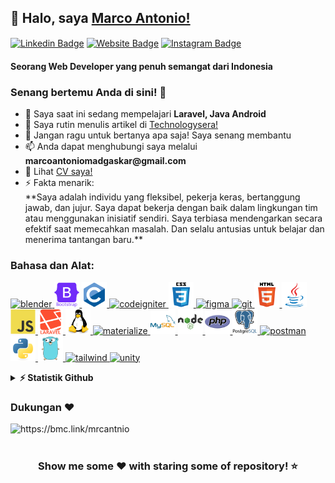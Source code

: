 <h2 align="left">👋 Halo, saya <a href="https://github.com/M4rc000/">Marco Antonio!</a></h2>
<p align="left">
<a href="https://www.linkedin.com/in/mrcantnio/" target="_blank"><img align="center" src="https://img.shields.io/badge/-LinkedIn-0e76a8?style=flat-square&logo=Linkedin&logoColor=white" alt="Linkedin Badge" /></a>
<a href="https://m4rc000.github.io/Portfolio/" target="_blank"><img align="center" src="https://img.shields.io/badge/Website-3b5998?style=flat-square&logo=google-chrome&logoColor=white" alt="Website Badge" /></a>
<a href="https://www.instagram.com/mrcantnio_/" target="_blank"><img align="center" src="https://img.shields.io/badge/-Instagram-e4405f?style=flat-square&logo=Instagram&logoColor=white" alt="Instagram Badge" /></a>
</p>
<h4 align="left">Seorang Web Developer yang penuh semangat dari Indonesia</h4>
<h3>Senang bertemu Anda di sini! 👋</h3>
<ul>
<li>🌱 Saya saat ini sedang mempelajari <b>Laravel, Java Android</b></li>
<li>📝 Saya rutin menulis artikel di <a href="https://technologysera.blogspot.com/">Technologysera!</a></li>
<li>💬 Jangan ragu untuk bertanya apa saja! Saya senang membantu</li>
<li>📫 Anda dapat menghubungi saya melalui <b>marcoantoniomadgaskar@gmail.com</b></li>
<li>📄 Lihat <a href="https://raw.githubusercontent.com/M4rc000/Portfolio/main/src/doc/CV.pdf">CV saya!</a></li>
<li>⚡ Fakta menarik:<br>**Saya adalah individu yang fleksibel, pekerja keras, bertanggung jawab, dan jujur. Saya dapat bekerja dengan baik dalam lingkungan tim atau menggunakan inisiatif sendiri. Saya terbiasa mendengarkan secara efektif saat memecahkan masalah. Dan selalu antusias untuk belajar dan menerima tantangan baru.**</li>
</ul>
<h3 align="left">Bahasa dan Alat:</h3>
<p align="left">
<a href="https://www.blender.org/" target="_blank" rel="noreferrer"> <img src="https://download.blender.org/branding/community/blender_community_badge_white.svg" alt="blender" width="40" height="40"/> </a>
<a href="https://getbootstrap.com" target="_blank" rel="noreferrer"> <img src="https://raw.githubusercontent.com/devicons/devicon/master/icons/bootstrap/bootstrap-plain-wordmark.svg" alt="bootstrap" width="40" height="40"/> </a>
<a href="https://www.cprogramming.com/" target="_blank" rel="noreferrer"> <img src="https://raw.githubusercontent.com/devicons/devicon/master/icons/c/c-original.svg" alt="c" width="40" height="40"/> </a>
<a href="https://codeigniter.com" target="_blank" rel="noreferrer"> <img src="https://cdn.worldvectorlogo.com/logos/codeigniter.svg" alt="codeigniter" width="40" height="40"/> </a>
<a href="https://www.w3schools.com/css/" target="_blank" rel="noreferrer"> <img src="https://raw.githubusercontent.com/devicons/devicon/master/icons/css3/css3-original-wordmark.svg" alt="css3" width="40" height="40"/> </a>
<a href="https://www.figma.com/" target="_blank" rel="noreferrer"> <img src="https://www.vectorlogo.zone/logos/figma/figma-icon.svg" alt="figma" width="40" height="40"/> </a>
<a href="https://git-scm.com/" target="_blank" rel="noreferrer"> <img src="https://www.vectorlogo.zone/logos/git-scm/git-scm-icon.svg" alt="git" width="40" height="40"/> </a>
<a href="https://www.w3.org/html/" target="_blank" rel="noreferrer"> <img src="https://raw.githubusercontent.com/devicons/devicon/master/icons/html5/html5-original-wordmark.svg" alt="html5" width="40" height="40"/> </a>
<a href="https://www.java.com" target="_blank" rel="noreferrer"> <img src="https://raw.githubusercontent.com/devicons/devicon/master/icons/java/java-original.svg" alt="java" width="40" height="40"/> </a>
<a href="https://developer.mozilla.org/en-US/docs/Web/JavaScript" target="_blank" rel="noreferrer"> <img src="https://raw.githubusercontent.com/devicons/devicon/master/icons/javascript/javascript-original.svg" alt="javascript" width="40" height="40"/> </a>
<a href="https://laravel.com/" target="_blank" rel="noreferrer"> <img src="https://raw.githubusercontent.com/devicons/devicon/master/icons/laravel/laravel-plain-wordmark.svg" alt="laravel" width="40" height="40"/> </a>
<a href="https://www.linux.org/" target="_blank" rel="noreferrer"> <img src="https://raw.githubusercontent.com/devicons/devicon/master/icons/linux/linux-original.svg" alt="linux" width="40" height="40"/> </a>
<a href="https://materializecss.com/" target="_blank" rel="noreferrer"> <img src="https://raw.githubusercontent.com/prplx/svg-logos/5585531d45d294869c4eaab4d7cf2e9c167710a9/svg/materialize.svg" alt="materialize" width="40" height="40"/> </a>
<a href="https://www.mysql.com/" target="_blank" rel="noreferrer"> <img src="https://raw.githubusercontent.com/devicons/devicon/master/icons/mysql/mysql-original-wordmark.svg" alt="mysql" width="40" height="40"/> </a>
<a href="https://nodejs.org" target="_blank" rel="noreferrer"> <img src="https://raw.githubusercontent.com/devicons/devicon/master/icons/nodejs/nodejs-original-wordmark.svg" alt="nodejs" width="40" height="40"/> </a>
<a href="https://www.php.net" target="_blank" rel="noreferrer"> <img src="https://raw.githubusercontent.com/devicons/devicon/master/icons/php/php-original.svg" alt="php" width="40" height="40"/> </a>
<a href="https://www.postgresql.org" target="_blank" rel="noreferrer"> <img src="https://raw.githubusercontent.com/devicons/devicon/master/icons/postgresql/postgresql-original-wordmark.svg" alt="postgresql" width="40" height="40"/> </a>
<a href="https://postman.com" target="_blank" rel="noreferrer"> <img src="https://www.vectorlogo.zone/logos/getpostman/getpostman-icon.svg" alt="postman" width="40" height="40"/> </a>
<a href="https://www.python.org" target="_blank" rel="noreferrer"> <img src="https://raw.githubusercontent.com/devicons/devicon/master/icons/python/python-original.svg" alt="python" width="40" height="40"/> </a>
<a href="https://go.dev/" target="_blank" rel="noreferrer"> <img src="https://raw.githubusercontent.com/devicons/devicon/master/icons/go/go-original.svg" alt="go" width="40" height="40"/> </a>
<a href="https://tailwindcss.com/" target="_blank" rel="noreferrer"> <img src="https://www.vectorlogo.zone/logos/tailwindcss/tailwindcss-icon.svg" alt="tailwind" width="40" height="40"/> </a>
<a href="https://unity.com/" target="_blank" rel="noreferrer"> <img src="https://www.vectorlogo.zone/logos/unity3d/unity3d-icon.svg" alt="unity" width="40" height="40"/> </a>
</p>
<details>
<summary><b>⚡ Statistik Github</b></summary>
<br />
<p align="left"><a href="https://github.com/M4rc000/github-readme-stats"><img src="https://github-readme-stats.vercel.app/api/top-langs/?username=M4rc000" alt="Top Langs"></a></p>
<p align="left"><a href="https://github.com/M4rc000/github-readme-stats"><img src="https://github-readme-stats.vercel.app/api?username=m4rc000&show_icons=true&locale=en" alt="Stats"></a></p>
<p align="left"><a href="https://github.com/M4rc000/github-readme-stats"><img src="https://github-readme-streak-stats.herokuapp.com/?user=m4rc000" alt="Streak"></a></p>
</details>
<h3 align="left">Dukungan ❤️</h3>
<p><a href="https://www.buymeacoffee.com/mrcantnio"> <img align="left" src="https://cdn.buymeacoffee.com/buttons/v2/default-yellow.png" height="50" width="210" alt="https://bmc.link/mrcantnio" /></a></p><br><br>
<div align="center">
<h3>Show me some ❤️ with staring some of repository! ⭐</h3>
</div>
